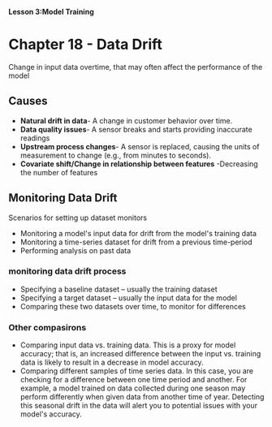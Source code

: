 **Lesson 3:Model Training**

# Chapter 18 - Data Drift

Change in input data overtime, that may often affect the performance of the model
## Causes

- **Natural drift in data**- A change in customer behavior over time.
- **Data quality issues**- A sensor breaks and starts providing inaccurate readings
- **Upstream process changes**- A sensor is replaced, causing the units of measurement to change (e.g., from minutes to seconds).
- **Covariate shift/Change in relationship between features** -Decreasing the number of features

## Monitoring Data Drift
 
Scenarios for setting up  dataset monitors
- Monitoring a model's input data for drift from the model's training data
- Monitoring a time-series dataset for drift from a previous time-period
- Performing analysis on past data


### monitoring data drift process

- Specifying a baseline dataset – usually the training dataset
- Specifying a target dataset – usually the input data for the model
- Comparing these two datasets over time, to monitor for differences

### Other compasirons
- Comparing input data vs. training data. This is a proxy for model accuracy; that is, an increased difference between the input vs. training data is likely to result in a decrease in model accuracy.
- Comparing different samples of time series data. In this case, you are checking for a difference between one time period and another. For example, a model trained on data collected during one season may perform differently when given data from another time of year. Detecting this seasonal drift in the data will alert you to potential issues with your model's accuracy.

